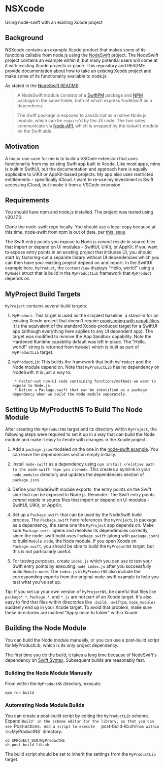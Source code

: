 # NSXcode

Using node-swift with an existing Xcode project

###

## Background

NSXcode contains an example Xcode product that makes some of its functions callable from node.js using the [NodeSwift](https://github.com/kabiroberai/node-swift) project. The NodeSwift project contains an example within it, but many potential users will come at it with existing Xcode projects in-place. This repository and README provide documentation about how to take an existing Xcode project and make some of its functionality available to node.js. 

As stated in the [NodeSwift README](https://github.com/kabiroberai/node-swift):

> A NodeSwift module consists of a [SwiftPM](https://swift.org/package-manager/) package and [NPM](https://www.npmjs.com) package in the same folder, both of which express NodeSwift as a dependency.

> The Swift package is exposed to JavaScript as a native Node.js module, which can be `require`'d by the JS code. The two sides communicate via [Node-API](https://nodejs.org/api/n-api.html), which is wrapped by the `NodeAPI` module on the Swift side.

## Motivation

A major use case for me is to build a VSCode extension that uses functionality from my existing Swift app built in Xcode. Like most apps, mine is built in SwiftUI, but the documentation and approach here is equally applicable to UIKit or AppKit-based projects. My app also uses restricted entitlements - specifically iCloud. I want to re-use my investment in Swift accessing iCloud, but invoke it from a VSCode extension.

## Requirements

You should have npm and node.js installed. The project was tested using v20.17.0.

Clone the node-swift repo locally. You should use a local copy because at this time, node-swift from npm is out of date, per [this issue](https://github.com/kabiroberai/node-swift/issues/13).

The Swift entry points you expose to Node.js *cannot* reside in source files that import or depend on UI modules - SwiftUI, UIKit, or AppKit. If you want to expose entry points in an existing project that includes UI, you should start by factoring-out a separate library without UI dependencies which you can then have your existing project depend on and import. In the SwiftUI example here, `MyProduct`, the `ContentView` displays "Hello, world!" using a `MyModel` struct that is build in the `MyProductLib` framework that `MyProduct` depends on.

## MyProject Build Targets

`MyProject` contains several build targets:

1. `MyProduct`: This target is used as the simplest baseline, a stand-in for an existing Xcode project that doesn't require [provisioning with capabilities](https://developer.apple.com/help/account/reference/provisioning-with-managed-capabilities/). It is the equivalent of the standard Xcode-produced target for a SwiftUI app (although everything here applies to any UI dependent app). The target was modified to remove the App Sandbox capability. Note the Hardened Runtime capability default was left in place. The "Hello, world!" string is returned from `MyModel` which is built as part of `MyProductLib` target.

2. `MyProductLib`: This builds the framework that both `MyProduct` and the Node module depend on. Note that `MyProductLib` has no dependency on NodeSwift. It is just a way to:

        * Factor-out non-UI code containing functions/methods we want to expose to Node.js.
        * Define a Package.swift that can be identified as a package dependency when we build the Node module separately.

## Setting Up MyProductNS To Build The Node Module

After creating the `MyProductNS` target and its directory within `MyProject`, the following steps were required to set it up in a way that can build the Node module and make it easy to iterate with changes in the Xcode project.

1. Add a `package.json` modeled on the one in the [node-swift example](https://github.com/kabiroberai/node-swift/tree/main/example). You can leave the dependencies section empty initially.

2. Install `node-swift` as a dependency using `npm install <relative path to the node-swift repo you cloned>`. This creates a symlink in your `node_modules` directory and updates the dependencies section of `package.json`.

3. Define your NodeSwift module exports, the entry points on the Swift side that can be exposed to Node.js. Reminder: The Swift entry points *cannot* reside in source files that import or depend on UI modules - SwiftUI, UIKit, or AppKit.

4. Set up a `Package.swift` that can be used by the NodeSwift build process. The `Package.swift` here references the `MyProjectLib` package as a dependency, the same one the `MyProject` app depends on. Make sure `Package.swift` opens and resolves its dependencies correctly, since the node-swift build uses `Package.swift` (along with `package.json`) to build `Module.node`, the Node module. If you open Xcode on `Package.swift`, you should be able to build the `MyProductNS` target, but this is not particularly useful.

5. For testing purposes, create `index.js` which you can use to test your Swift entry points by executing `node index.js` after you successfully build `Module.node`. The `index.js` in `MyProductNS` also include the corresponding exports from the original node-swift example to help you test what you've set up.

Tip: If you set up your own version of `MyProjectNS`, be careful that files like `package*.*`, `Package.*`, and `*.js` are not part of an Xcode target. It's also easy to find that files within directories like `.build`, `.swiftpm`, `node_modules` suddenly end up in your Xcode target. To avoid that problem, make sure these directories are marked "Apply once to folder" within Xcode.

## Building the Node Module

You can build the Node module manually, or you can use a post-build script for MyProductLib, which is its only project dependency.

The first time you do the build, it takes a long time because of NodeSwift's dependency on [Swift Syntax](https://github.com/swiftlang/swift-syntax). Subsequent builds are reasonably fast.

### Building the Node Module Manually

From within the `MyProductNS` directory, execute:

```
npm run build
```

### Automating Node Module Builds

You can create a post-build script by editing the `MyProductLib` scheme. Expand `Build' in the scheme editor for the library, so that you can see `Post-actions`. Add a script to execute   `post-build-lib.sh` from within the `MyProductNS` directory:

```
cd $PROJECT_DIR/MyProductNS
sh post-build-lib.sh
```

The build script should be set to inherit the settings from the `MyProductLib` target.

